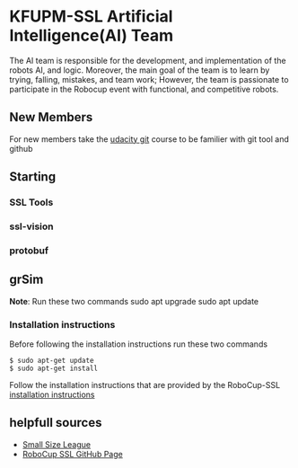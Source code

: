 # KFUPM-SSL Artificial Intelligence(AI) Team
The AI team is responsible for the development, and implementation of the robots AI, and logic. 
Moreover, the main goal of the team is to learn by trying, falling, mistakes, and team work; However,
the team is passionate to participate in the Robocup event with functional, and competitive robots.

## New Members
For new members take the [udacity git](https://www.udacity.com/course/version-control-with-git--ud123) course to be familier with git tool and github

## Starting


### SSL Tools


### ssl-vision


### protobuf


## grSim    
**Note**: Run these two commands sudo apt upgrade sudo apt update 

### Installation instructions
Before following the installation instructions run these two commands
```
$ sudo apt-get update
$ sudo apt-get install
```

Follow the installation instructions that are provided by the RoboCup-SSL [installation instructions](https://github.com/RoboCup-SSL/grSim/blob/master/INSTALL.md)

## helpfull sources
* [Small Size League](https://ssl.robocup.org)
* [RoboCup SSL GitHub Page](https://github.com/RoboCup-SSL)
